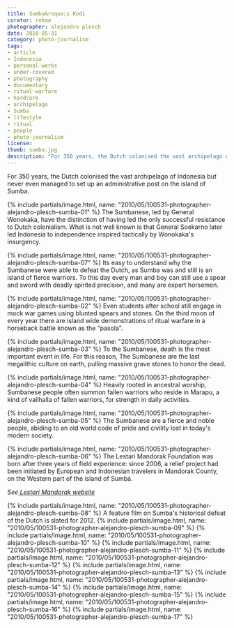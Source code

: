 ```yaml
---
title: Sumba&rsquo;s Kodi
curator: rokma
photographer: alejandro plesch
date: 2010-05-31
category: photo-journalism
tags:
- article
- Indonesia
- personal-works
- under-covered
- photography
- documentary
- ritual-warfare
- hardcore
- archipelago
- Sumba
- lifestyle
- ritual
- people
- photo-journalism
license:
thumb: sumba.jpg
description: "For 350 years, the Dutch colonised the vast archipelago of Indonesia but never even managed to set up an administrative post on the island of Sumba."
---
```

For 350 years, the Dutch colonised the vast archipelago of Indonesia but never even managed to set up an administrative post on the island of Sumba.

{% include partials/image.html, name: "2010/05/100531-photographer-alejandro-plesch-sumba-01" %}
The Sumbanese, led by General Wonokaka, have the distinction of having led the only successful resistance to Dutch colonialism. What is not well known is that General Soekarno later led Indonesia to independence inspired tactically by Wonokaka's insurgency.

{% include partials/image.html, name: "2010/05/100531-photographer-alejandro-plesch-sumba-07" %}
Its easy to understand why the Sumbanese were able to defeat the Dutch, as Sumba was and still is an island of fierce warriors. To this day every man and boy can still use a spear and sword with deadly spirited precision, and many are expert horsemen.

{% include partials/image.html, name: "2010/05/100531-photographer-alejandro-plesch-sumba-02" %}
Even students after school still engage in mock war games using blunted spears and stones. On the third moon of every year there are island wide demonstrations of ritual warfare in a horseback battle known as the &ldquo;pasola&rdquo;.

{% include partials/image.html, name: "2010/05/100531-photographer-alejandro-plesch-sumba-03" %}
To the Sumbanese, death is the most important event in life.  For this reason, The Sumbanese are the last megalithic culture on earth, pulling massive grave stones to honor the dead.

{% include partials/image.html, name: "2010/05/100531-photographer-alejandro-plesch-sumba-04" %}
Heavily rooted in ancestral worship, Sumbanese people often summon fallen warriors who reside in Marapu, a kind of vallhalla of fallen warriors, for strength in daily activities.

{% include partials/image.html, name: "2010/05/100531-photographer-alejandro-plesch-sumba-05" %}
The Sumbanese are a fierce and noble people, abiding to an old world code of pride and civility lost in today's modern society.

{% include partials/image.html, name: "2010/05/100531-photographer-alejandro-plesch-sumba-06" %}
The Lestari Mandorak Foundation was born after three years of field experience: since 2006, a relief project had been initiated by European and Indonesian travelers in Mandorak County, on the Western part of the island of Sumba.

_See<a href="http://mandorak.org"  > Lestari Mandorak website</a>_


{% include partials/image.html, name: "2010/05/100531-photographer-alejandro-plesch-sumba-08" %}
A feature film on Sumba's historical defeat of the Dutch is slated for 2012.
{% include partials/image.html, name: "2010/05/100531-photographer-alejandro-plesch-sumba-09" %}
{% include partials/image.html, name: "2010/05/100531-photographer-alejandro-plesch-sumba-10" %}
{% include partials/image.html, name: "2010/05/100531-photographer-alejandro-plesch-sumba-11" %}
{% include partials/image.html, name: "2010/05/100531-photographer-alejandro-plesch-sumba-12" %}
{% include partials/image.html, name: "2010/05/100531-photographer-alejandro-plesch-sumba-13" %}
{% include partials/image.html, name: "2010/05/100531-photographer-alejandro-plesch-sumba-14" %}
{% include partials/image.html, name: "2010/05/100531-photographer-alejandro-plesch-sumba-15" %}
{% include partials/image.html, name: "2010/05/100531-photographer-alejandro-plesch-sumba-16" %}
{% include partials/image.html, name: "2010/05/100531-photographer-alejandro-plesch-sumba-17" %}
